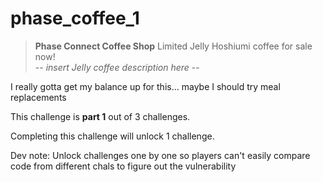 # phase_coffee_1
> **Phase Connect Coffee Shop**
>Limited Jelly Hoshiumi coffee for sale now! \
>-- *insert Jelly coffee description here* --

I really gotta get my balance up for this... maybe I should try meal replacements

This challenge is **part 1** out of 3 challenges.

Completing this challenge will unlock 1 challenge.

Dev note: Unlock challenges one by one so players can't easily compare code from different chals to figure out the vulnerability
